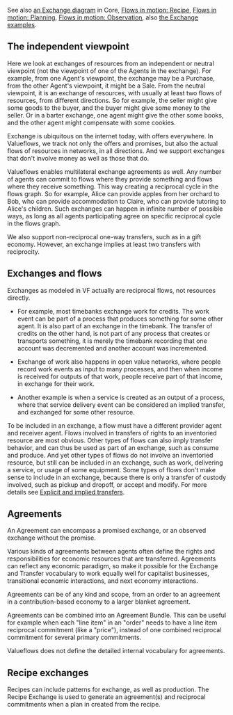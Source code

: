 See also [an Exchange diagram](../introduction/core.md/#flows-without-processes) in Core, [Flows in motion: Recipe](../specification/model-text.md/#flows-in-motion-recipe), [Flows in motion: Planning](../specification/model-text.md/#flows-in-motion-planning), [Flows in motion: Observation](../specification/model-text.md/#flows-in-motion-observation), also [the Exchange examples](../examples/ex-exchange.md).

## The independent viewpoint

Here we look at exchanges of resources from an independent or neutral viewpoint (not the viewpoint of one of the Agents in the exchange). For example, from one Agent's viewpoint, the exchange may be a Purchase, from the other Agent's viewpoint, it might be a Sale. From the neutral viewpoint, it is an exchange of resources, with usually at least two flows of resources, from different directions. So for example, the seller might give some goods to the buyer, and the buyer might give some money to the seller. Or in a barter exchange, one agent might give the other some books, and the other agent might compensate with some cookies.

Exchange is ubiquitous on the internet today, with offers everywhere. In Valueflows, we track not only the offers and promises, but also the actual flows of resources in networks, in all directions. And we support exchanges that don't involve money as well as those that do.

Valueflows enables multilateral exchange agreements as well. Any number of agents can commit to flows where they provide something and flows where they receive something. This way creating a reciprocal cycle in the flows graph. So for example, Alice can provide apples from her orchard to Bob, who can provide accommodation to Claire, who can provide tutoring to Alice's children. Such exchanges can happen in infinite number of possible ways, as long as all agents participating agree on specific reciprocal cycle in the flows graph.

We also support non-reciprocal one-way transfers, such as in a gift economy.  However, an exchange implies at least two transfers with reciprocity.

## Exchanges and flows

Exchanges as modeled in VF actually are reciprocal flows, not resources directly.

* For example, most timebanks exchange work for credits.  The work event can be part of a process that produces something for some other agent.  It is also part of an exchange in the timebank.  The transfer of credits on the other hand, is not part of any process that creates or transports something, it is merely the timebank recording that one account was decremented and another account was incremented.

* Exchange of work also happens in open value networks, where people record work events as input to many processes, and then when income is received for outputs of that work, people receive part of that income, in exchange for their work.

* Another example is when a service is created as an output of a process, where that service delivery event can be considered an implied transfer, and exchanged for some other resource.

To be included in an exchange, a flow must have a different provider agent and receiver agent.  Flows involved in transfers of rights to an inventoried resource are most obvious.  Other types of flows can also imply transfer behavior, and can thus be used as part of an exchange, such as consume and produce.  And yet other types of flows do not involve an inventoried resource, but still can be included in an exchange, such as work, delivering a service, or usage of some equipment.  Some types of flows don't make sense to include in an exchange, because there is only a transfer of custody involved, such as pickup and dropoff, or accept and modify. For more details see [Explicit and implied transfers](transfers.md#explicit-and-implied-transfers).

## Agreements

An Agreement can encompass a promised exchange, or an observed exchange without the promise.

Various kinds of agreements between agents often define the rights and responsibilities for economic resources that are transferred. Agreements can reflect any economic paradigm, so make it possible for the Exchange and Transfer vocabulary to work equally well for capitalist businesses, transitional economic interactions, and next economy interactions.

Agreements can be of any kind and scope, from an order to an agreement in a contribution-based economy to a larger blanket agreement.

Agreements can be combined into an Agreement Bundle.  This can be useful for example when each "line item" in an "order" needs to have a line item reciprocal commitment (like a "price"), instead of one combined reciprocal commitment for several primary commitments.

Valueflows does not define the detailed internal vocabulary for agreements.

##  Recipe exchanges

Recipes can include patterns for exchange, as well as production.  The Recipe Exchange is used to generate an agreement(s) and reciprocal commitments when a plan in created from the recipe.
